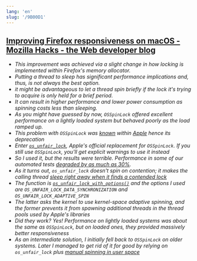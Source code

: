 ```yaml
---
lang: 'en'
slug: '/9B00D1'
---
```


## [Improving Firefox responsiveness on macOS - Mozilla Hacks - the Web developer blog](https://hacks.mozilla.org/2022/10/improving-firefox-responsiveness-on-macos/)

- _This improvement was achieved via a slight change in how locking is implemented within Firefox's memory allocator._
- _Putting a thread to sleep has significant performance implications and, thus, is not always the best option._
- _it might be advantageous to let a thread spin briefly if the lock it's trying to acquire is only held for a brief period._
- _It can result in higher performance and lower power consumption as spinning costs less than sleeping._
- _As you might have guessed by now, `OSSpinLock` offered excellent performance on a lightly loaded system but behaved poorly as the load ramped up._
- _This problem with `OSSpinLock` was [known](https://mjtsai.com/blog/2015/12/16/osspinlock-is-unsafe/) within [Apple](https://lists.swift.org/pipermail/swift-dev/Week-of-Mon-20151214/000372.html) hence its deprecation_
- _Enter [`os_unfair_lock`](https://developer.apple.com/documentation/os/os_unfair_lock), Apple's official replacement for `OSSpinLock`. If you still use `OSSpinLock`, you'll get explicit warnings to use it instead_
- _So I used it, but the results were terrible. Performance in some of our automated tests [degraded by as much as 30%](https://bugzilla.mozilla.org/show_bug.cgi?id=1774458)._
- _As it turns out, `os_unfair_lock` doesn't spin on contention; it makes the calling thread [sleep right away when it finds a contended lock](https://github.com/apple/darwin-libplatform/blob/215b09856ab5765b7462a91be7076183076600df/src/os/lock.c#L536)_
- _The function is [`os_unfair_lock_with_options()`](https://searchfox.org/mozilla-central/rev/6ec440e105c2b75d5cae9d34f957a2f85a106d54/memory/build/Mutex.h#22-34) and the options I used are `OS_UNFAIR_LOCK_DATA_SYNCHRONIZATION` and `OS_UNFAIR_LOCK_ADAPTIVE_SPIN`_
- _The latter asks the kernel to use kernel-space adaptive spinning, and the former prevents it from spawning additional threads in the thread pools used by Apple's libraries_
- _Did they work? Yes! Performance on lightly loaded systems was about the same as `OSSpinLock`, but on loaded ones, they provided massively better responsiveness_
- _As an intermediate solution, I initially fell back to `OSSpinLock` on older systems. Later I managed to get rid of it for good by relying on `os_unfair_lock` plus [manual spinning in user space](https://bugzilla.mozilla.org/show_bug.cgi?id=1784018)_
